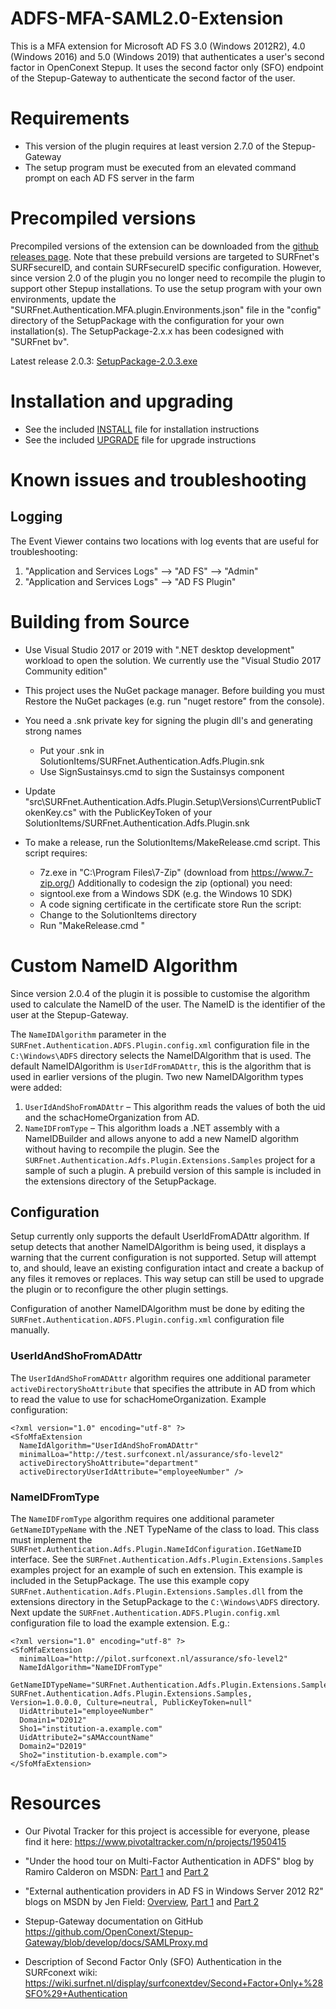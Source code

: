 ADFS-MFA-SAML2.0-Extension
==========================

This is a MFA extension for Microsoft AD FS 3.0 (Windows 2012R2),
4.0 (Windows 2016) and 5.0 (Windows 2019) that authenticates a user's
second factor in OpenConext Stepup. It uses the second factor only (SFO)
endpoint of the Stepup-Gateway to authenticate the second factor of the
user.


Requirements
============

* This version of the plugin requires at least version 2.7.0 of the
  Stepup-Gateway
* The setup program must be executed from an elevated command prompt on
  each AD FS server in the farm


Precompiled versions
====================

Precompiled versions of the extension can be downloaded from the
[github releases page](https://github.com/SURFnet/ADFS-MFA-SAML2.0-Extension/releases).
Note that these prebuild versions are targeted to SURFnet's SURFsecureID,
and contain SURFsecureID specific configuration.
However, since version 2.0 of the plugin you no longer need to recompile
the plugin to support other Stepup installations. To use the setup program
with your own environments, update the "SURFnet.Authentication.MFA.plugin.Environments.json"
file in the "config" directory of the SetupPackage with the configuration
for your own installation(s).
The SetupPackage-2.x.x has been codesigned with "SURFnet bv".

Latest release 2.0.3: [SetupPackage-2.0.3.exe](https://github.com/SURFnet/ADFS-MFA-SAML2.0-Extension/releases/download/2.0.3/SetupPackage-2.0.3.exe)


Installation and upgrading
==========================

* See the included [INSTALL](INSTALL.md) file for installation instructions
* See the included [UPGRADE](UPGRADE.md) file for upgrade instructions


Known issues and troubleshooting
================================

Logging
-------

The Event Viewer contains two locations with log events that are useful
for troubleshooting:

1. "Application and Services Logs" --> "AD FS" --> "Admin"
2. "Application and Services Logs" --> "AD FS Plugin"


Building from Source
====================

* Use Visual Studio 2017 or 2019 with ".NET desktop development"
  workload to open the solution. We currently use the "Visual Studio 2017 Community edition"

* This project uses the NuGet package manager. Before building you must
  Restore the NuGet packages (e.g. run "nuget restore" from the console).

* You need a .snk private key for signing the plugin dll's and generating
  strong names
  - Put your .snk in SolutionItems/SURFnet.Authentication.Adfs.Plugin.snk
  - Use SignSustainsys.cmd to sign the Sustainsys component
  
* Update "src\SURFnet.Authentication.Adfs.Plugin.Setup\Versions\CurrentPublicTokenKey.cs"
  with the PublicKeyToken of your SolutionItems/SURFnet.Authentication.Adfs.Plugin.snk

* To make a release, run the SolutionItems/MakeRelease.cmd script. This script
  requires:
  * 7z.exe in "C:\Program Files\7-Zip\" (download from https://www.7-zip.org/)
  Additionally to codesign the zip (optional) you need:
  * signtool.exe from a Windows SDK (e.g. the Windows 10 SDK)
  * A code signing certificate in the certificate store
  Run the script:
  * Change to the SolutionItems directory
  * Run "MakeRelease.cmd <version>"

Custom NameID Algorithm
=======================

Since version 2.0.4 of the plugin it is possible to customise the algorithm used to
calculate the NameID of the user. The NameID is the identifier of the user at the
Stepup-Gateway.

The `NameIDAlgorithm` parameter in the `SURFnet.Authentication.ADFS.Plugin.config.xml`
configuration file in the `C:\Windows\ADFS` directory selects the NameIDAlgorithm that is used.
The default NameIDAlgorithm is `UserIdFromADAttr`, this is the algorithm that is used
in earlier versions of the plugin. Two new NameIDAlgorithm types were added:

1. `UserIdAndShoFromADAttr` – This algorithm reads the values of both the uid and the 
   schacHomeOrganization from AD. 
2. `NameIDFromType` – This algorithm loads a .NET assembly with a NameIDBuilder and allows
   anyone to add a new NameID algorithm without having to recompile the plugin.
   See the `SURFnet.Authentication.Adfs.Plugin.Extensions.Samples` project for a sample
   of such a plugin. A prebuild version of this sample is included in the extensions 
   directory of the SetupPackage.

Configuration
-------------

Setup currently only supports the default UserIdFromADAttr algorithm. If setup detects that
another NameIDAlgorithm is being used, it displays a warning that the current configuration
is not supported. Setup will attempt to, and should, leave an existing configuration intact 
and create a backup of any files it removes or replaces. This way setup can still be used
to upgrade the plugin or to reconfigure the other plugin settings.

Configuration of another NameIDAlgorithm must be done by editing the 
`SURFnet.Authentication.ADFS.Plugin.config.xml` configuration file manually.


### UserIdAndShoFromADAttr

The `UserIdAndShoFromADAttr` algorithm requires one additional parameter 
`activeDirectoryShoAttribute` that specifies the attribute in AD from which to read
the value to use for schacHomeOrganization. Example configuration:

```
<?xml version="1.0" encoding="utf-8" ?>
<SfoMfaExtension 
  NameIdAlgorithm="UserIdAndShoFromADAttr"
  minimalLoa="http://test.surfconext.nl/assurance/sfo-level2"
  activeDirectoryShoAttribute="department"
  activeDirectoryUserIdAttribute="employeeNumber" />
```

### NameIDFromType

The `NameIDFromType` algorithm requires one additional parameter `GetNameIDTypeName`
with the .NET TypeName of the class to load. This class must implement the 
`SURFnet.Authentication.Adfs.Plugin.NameIdConfiguration.IGetNameID` interface.
See the `SURFnet.Authentication.Adfs.Plugin.Extensions.Samples` examples project
for an example of such en extension. This example is included in the SetupPackage.
The use this example copy `SURFnet.Authentication.Adfs.Plugin.Extensions.Samples.dll`
from the extensions directory in the SetupPackage to the `C:\Windows\ADFS` directory.
Next update the `SURFnet.Authentication.ADFS.Plugin.config.xml` configuration file
to load the example extension. E.g.:

```
<?xml version="1.0" encoding="utf-8" ?>
<SfoMfaExtension 
  minimalLoa="http://pilot.surfconext.nl/assurance/sfo-level2"
  NameIdAlgorithm="NameIDFromType"
  GetNameIDTypeName="SURFnet.Authentication.Adfs.Plugin.Extensions.Samples.NameIDBuilder, SURFnet.Authentication.Adfs.Plugin.Extensions.Samples, Version=1.0.0.0, Culture=neutral, PublicKeyToken=null"
  UidAttribute1="employeeNumber"
  Domain1="D2012"
  Sho1="institution-a.example.com"
  UidAttribute2="sAMAccountName"
  Domain2="D2019"
  Sho2="institution-b.example.com">
</SfoMfaExtension>
```

Resources
=========

* Our Pivotal Tracker for this project is accessible for everyone,
  please find it here: https://www.pivotaltracker.com/n/projects/1950415

* "Under the hood tour on Multi-Factor Authentication in ADFS" blog by
  Ramiro Calderon on MSDN: [Part 1](https://blogs.msdn.microsoft.com/ramical/2014/01/30/under-the-hood-tour-on-multi-factor-authentication-in-adfs-part-1-policy/) and [Part 2](https://blogs.msdn.microsoft.com/ramical/2014/02/18/under-the-hood-tour-on-multi-factor-authentication-in-adfs-part-2-mfa-aware-relying-parties/)

* "External authentication providers in AD FS in Windows Server 2012 R2"
  blogs on MSDN by Jen Field: [Overview](https://blogs.msdn.microsoft.com/jenfieldmsft/2014/03/24/external-authentication-providers-in-ad-fs-in-windows-server-2012-r2-overview/), [Part 1](https://blogs.msdn.microsoft.com/jenfieldmsft/2014/03/24/build-your-own-external-authentication-provider-for-ad-fs-in-windows-server-2012-r2-walk-through-part-1/) and [Part 2](https://blogs.msdn.microsoft.com/jenfieldmsft/2014/03/24/build-your-own-external-authentication-provider-for-ad-fs-in-windows-server-2012-r2-walk-through-part-2/)

* Stepup-Gateway documentation on GitHub https://github.com/OpenConext/Stepup-Gateway/blob/develop/docs/SAMLProxy.md

* Description of Second Factor Only (SFO) Authentication in the SURFconext wiki: https://wiki.surfnet.nl/display/surfconextdev/Second+Factor+Only+%28SFO%29+Authentication
